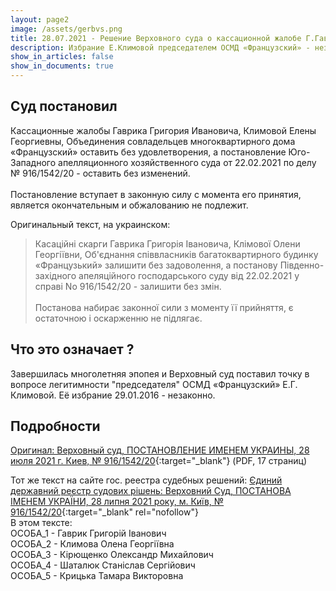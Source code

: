 ```yaml
---
layout: page2
image: /assets/gerbvs.png
title: 28.07.2021 - Решение Верховного суда о кассационной жалобе Г.Гаврика и Е.Климовой
description: Избрание Е.Климовой председателем ОСМД «Французский» - незаконно
show_in_articles: false
show_in_documents: true
---
```


## Суд постановил
Кассационные жалобы Гаврика Григория Ивановича, Климовой Елены Георгиевны, Объединения совладельцев многоквартирного дома «Французский» оставить без удовлетворения, а постановление Юго-Западного апелляционного хозяйственного суда от 22.02.2021 по делу № 916/1542/20 - оставить без изменений. 
<br><br>
Постановление вступает в законную силу с момента его принятия, является окончательным и обжалованию не подлежит. 

Оригинальный текст, на украинском:
> Касаційні скарги Гаврика Григорія Івановича, Клімової Олени Георгіївни, Об'єднання співвласників багатоквартирного будинку «Французький» залишити без задоволення, а постанову Південно-західного апеляційного господарського суду від 22.02.2021 у справі No 916/1542/20 - залишити без змін.
<br><br>
Постанова набирає законної сили з моменту її прийняття, є остаточною і оскарженню не підлягає.

## Что это означает ?
Завершилась многолетняя эпопея и Верховный суд поставил точку в вопросе легитимности "председателя" ОСМД «Французский» Е.Г. Климовой. Её избрание 29.01.2016 - незаконно.

## Подробности
[Оригинал: Верховный суд, ПОСТАНОВЛЕНИЕ ИМЕНЕМ УКРАИНЫ, 28 июля 2021 г. Киев, № 916/1542/20](/assets/2021-07-28-postanova-verhovnogo-suda.pdf){:target="_blank"} (PDF, 17 страниц)

Тот же текст на сайте гос. реестра судебных решений: 
[Єдиний державний реєстр судових рішень: Верховний Суд, ПОСТАНОВА ІМЕНЕМ УКРАЇНИ, 28 липня 2021 року, м. Київ, № 916/1542/20](https://reyestr.court.gov.ua/Review/98821425){:target="_blank" rel="nofollow"} 
<br>
В этом тексте:<br>
ОСОБА_1 - Гаврик Григорій Іванович<br>
ОСОБА_2 - Климова Олена Георгіївна<br>
ОСОБА_3 - Кірющенко Олександр Михайлович<br>
ОСОБА_4 - Шаталюк Станіслав Сергійович<br>
ОСОБА_5 - Крицька Тамара Викторовна<br>


